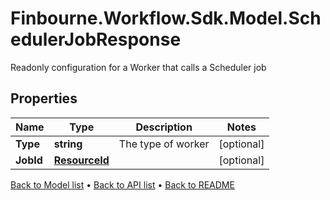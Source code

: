 # Finbourne.Workflow.Sdk.Model.SchedulerJobResponse
Readonly configuration for a Worker that calls a Scheduler job

## Properties

Name | Type | Description | Notes
------------ | ------------- | ------------- | -------------
**Type** | **string** | The type of worker | [optional] 
**JobId** | [**ResourceId**](ResourceId.md) |  | [optional] 

[Back to Model list](../README.md#documentation-for-models) &#8226; [Back to API list](../README.md#documentation-for-api-endpoints) &#8226; [Back to README](../README.md)

